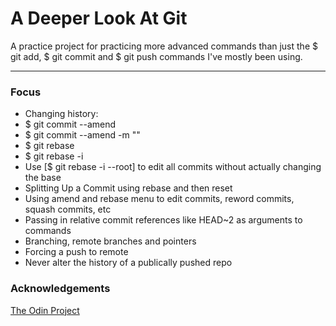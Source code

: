 # A Deeper Look At Git
A practice project for practicing more advanced commands than just the $ git add, $ git commit and $ git push commands I've mostly been using.

<hr/>

### Focus  
- Changing history:
- $ git commit --amend
- $ git commit --amend -m "<message>"
- $ git rebase <base>
- $ git rebase -i <base>
- Use [$ git rebase -i --root] to edit all commits without actually changing the base
- Splitting Up a Commit using rebase and then reset
- Using amend and rebase menu to edit commits, reword commits, squash commits, etc
- Passing in relative commit references like HEAD~2 as arguments to commands
- Branching, remote branches and pointers 
- Forcing a push to remote
- Never alter the history of a publically pushed repo
 
### Acknowledgements

[The Odin Project](https://www.theodinproject.com/)